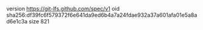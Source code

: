 version https://git-lfs.github.com/spec/v1
oid sha256:df39fc6f579372f6e641da9ed6b4a7a24fdae932a37a601afa01e5a8ad6e1c3a
size 821
